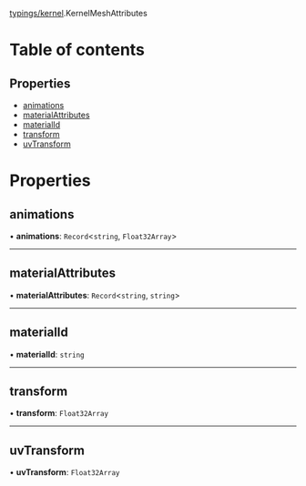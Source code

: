 [typings/kernel](../modules/typings_kernel.md).KernelMeshAttributes

# Table of contents

## Properties

- [animations](typings_kernel.KernelMeshAttributes.md#animations)
- [materialAttributes](typings_kernel.KernelMeshAttributes.md#materialattributes)
- [materialId](typings_kernel.KernelMeshAttributes.md#materialid)
- [transform](typings_kernel.KernelMeshAttributes.md#transform)
- [uvTransform](typings_kernel.KernelMeshAttributes.md#uvtransform)

# Properties

## animations

• **animations**: `Record`<`string`, `Float32Array`\>

___

## materialAttributes

• **materialAttributes**: `Record`<`string`, `string`\>

___

## materialId

• **materialId**: `string`

___

## transform

• **transform**: `Float32Array`

___

## uvTransform

• **uvTransform**: `Float32Array`
